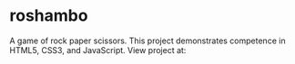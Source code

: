 # roshambo
A game of rock paper scissors.
This project demonstrates competence in HTML5, CSS3, and JavaScript.
View project at: